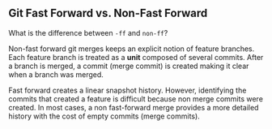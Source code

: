 ## Git Fast Forward vs. Non-Fast Forward

What is the difference between `-ff` and `non-ff`?

Non-fast forward git merges keeps an explicit notion of feature branches. Each feature branch is treated as a **unit** composed of several commits. After a branch is merged, a commit (merge commit) is created making it clear when a branch was merged.

Fast forward creates a linear snapshot history. However, identifying the commits that created a feature is difficult because non merge commits were created. In most cases, a non fast-forward merge provides a more detailed history with the cost of empty commits (merge commits).
